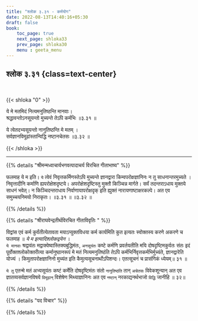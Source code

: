 ```yaml
---
title: "श्लोक ३.३१ - कर्मयोग"
date: 2022-08-13T14:40:16+05:30
draft: false
book:
    toc_page: true
    next_page: shloka33
    prev_page: shloka30
    menu : geeta_menu
---
```




## श्लोक ३.३१ {class=text-center}

<br/>

{{< shloka  "0"  >}}

ये मे मतमिदं नित्यमनुतिष्ठन्ति मानवाः।  
श्रद्धावन्तोऽनसूयन्तो मुच्यन्ते तेऽपि कर्मभिः ॥३.३१ ॥ 

ये त्वेतदभ्यसूयन्तो नानुतिष्ठन्ति मे मतम् ।  
सर्वज्ञानविमूढांस्तान्विद्धि नष्टानचेतसः ॥३.३२ ॥ 
 

{{< /shloka >}}

---


{{% details "श्रीमन्मध्वाचार्यभगवत्पादाचर्य विरचित  गीताभाष्य" %}}

फलमाह ये म इति। `ये` त्वेवं निवृत्तकर्मिणस्तेऽपि मुच्यन्ते ज्ञानद्वारा किम्वपरोक्षज्ञानिनः 
न तु साधनान्तरमुच्यते । निवृत्तादीनि कर्माणि ह्यपरोक्षेशदृष्टये। अपरोक्षेशदृष्टिस्तु मुक्तौ 
किञ्चिन्न मार्गते। सर्वं तदन्तराऽधाय मुक्तये साधनं भवेत्। 
न किञ्चिदन्तराधाय निर्वाणायापरोक्षदृक् इति ह्युक्तं नारायणाष्टाक्षरकल्पे। 
अत एव समुच्चयनिमयो निराकृतः।  ॥३.३१ ॥  ॥३.३२ ॥ 

{{% /details %}}



{{% details "श्रीराघवेन्द्रतीर्थविरचित गीताविवृतिः " %}}

विद्वांस एवं कर्म कुर्वंतीत्येतावता मयाऽप्युक्तविधया कर्म कार्यमिति 
कुत इत्यतः स्वोक्तस्य करणे अकरणे च फलमाह ॥
*ये म इत्यादिश्लोकद्वयेन* ।  
`ये मानवाः` श्रद्वावंतः मद्वाक्येष्वास्तिक्यबुद्धिमंतः, `अनसूयंतः` कष्टे 
कर्मणि प्रवर्तयतीति मयि दोषदृष्टिमकुर्वतः संतः इदं 
पूर्वोक्तश्लोकोक्तरीत्या कर्मानुष्ठानरूपं मे मतं नित्यमनुतिष्ठंति 
तेऽपि कर्मभिर्निवृत्तकर्मभिर्मुच्यंते,  ज्ञानद्वारेति योज्यं । 
किमुतापरोक्षज्ञानिनो मुच्यंत इति कैमुत्यसूचनार्थोऽपिशन्दः।
एतत्सूचनं च प्रासंगिकं ध्येयम्‌॥ ३१ ॥   

`ये तु` एतन्मे मतं अभ्यसूयंतः कष्टं कर्मेति
दोषदृष्टिमंतः संतो `नानुतिष्ठंति` तान् `अचेतसः` विवेकशून्यान्‌ अत एव
ज्ञातव्यसर्वज्ञानविषये `विमूढान्‌` विशेषेण मिथ्याज्ञानिनः अत एव `नष्टान्‌`
नरकाद्यनर्थभाजो `विद्धि` जानीहि ॥ ३२॥



{{% /details %}}



{{% details "पद विचार" %}}


{{% /details %}}
